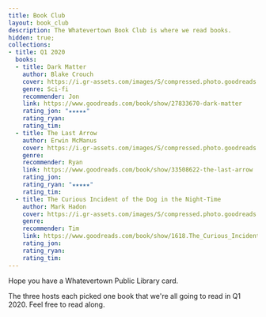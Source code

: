 ```yaml
---
title: Book Club
layout: book_club
description: The Whatevertown Book Club is where we read books.
hidden: true;
collections:
- title: Q1 2020
  books:
  - title: Dark Matter
    author: Blake Crouch
    cover: https://i.gr-assets.com/images/S/compressed.photo.goodreads.com/books/1472119680l/27833670._SY475_.jpg
    genre: Sci-fi
    recommender: Jon
    link: https://www.goodreads.com/book/show/27833670-dark-matter
    rating_jon: "★★★★★"
    rating_ryan:
    rating_tim:
  - title: The Last Arrow
    author: Erwin McManus
    cover: https://i.gr-assets.com/images/S/compressed.photo.goodreads.com/books/1495990668l/33508622.jpg
    genre:
    recommender: Ryan
    link: https://www.goodreads.com/book/show/33508622-the-last-arrow
    rating_jon:
    rating_ryan: "★★★★★"
    rating_tim:
  - title: The Curious Incident of the Dog in the Night-Time
    author: Mark Hadon
    cover: https://i.gr-assets.com/images/S/compressed.photo.goodreads.com/books/1479863624l/1618._SY475_.jpg
    genre:
    recommender: Tim
    link: https://www.goodreads.com/book/show/1618.The_Curious_Incident_of_the_Dog_in_the_Night_Time
    rating_jon:
    rating_ryan:
    rating_tim:
---
```


Hope you have a Whatevertown Public Library card.

The three hosts each picked one book that we're all going to read in Q1 2020. Feel free to read along.
